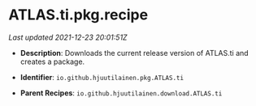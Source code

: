# ATLAS.ti.pkg.recipe

_Last updated 2021-12-23 20:01:51Z_

- **Description**: Downloads the current release version of ATLAS.ti and creates a package.

- **Identifier**: `io.github.hjuutilainen.pkg.ATLAS.ti`

- **Parent Recipes**: `io.github.hjuutilainen.download.ATLAS.ti`
